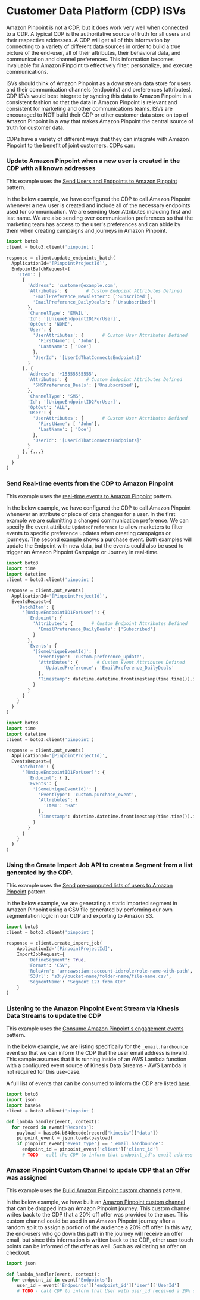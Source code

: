 # Customer Data Platform (CDP) ISVs

Amazon Pinpoint is not a CDP, but it does work very well when connected to a CDP. A typical CDP is the authoritative source of truth for all users and their respective addresses. A CDP will get all of this information by connecting to a variety of different data sources in order to build a true picture of the end-user, all of their attributes, their behavioral data, and communication and channel preferences.  This information becomes invaluable for Amazon Pinpoint to effectively filter, personalize, and execute communications.

ISVs should think of Amazon Pinpoint as a downstream data store for users and their communication channels (endpoints) and preferences (attributes).  CDP ISVs would best integrate by syncing this data to Amazon Pinpoint in a consistent fashion so that the data in Amazon Pinpoint is relevant and consistent for marketing and other communications teams.  ISVs are encouraged to NOT build their CDP or other customer data store on top of Amazon Pinpoint in a way that makes Amazon Pinpoint the central source of truth for customer data.

CDPs have a variety of different ways that they can integrate with Amazon Pinpoint to the benefit of joint customers.  CDPs can:

### Update Amazon Pinpoint when a new user is created in the CDP with all known addresses

This example uses the [Send Users and Endpoints to Amazon Pinpoint](../../../#Pattern-Send-Users-and-Endpoints-to-Amazon-Pinpoint) pattern.

In the below example, we have configured the CDP to call Amazon Pinpoint whenever a new user is created and include all of the necessary endpoints used for communication.  We are sending User Attributes including first and last name.  We are also sending over communication preferences so that the marketing team has access to the user's preferences and can abide by them when creating campaigns and journeys in Amazon Pinpoint.

```python
import boto3
client = boto3.client('pinpoint')

response = client.update_endpoints_batch(
  ApplicationId='[PinpointProjectId]',
  EndpointBatchRequest={
    'Item': [
      {
        'Address': 'customer@example.com',
        'Attributes': {       # Custom Endpoint Attributes Defined
          'EmailPreference_Newsletter': ['Subscribed'],
          'EmailPreference_DailyDeals': ['Unsubscribed']
        },
        'ChannelType': 'EMAIL',
        'Id': '[UniqueEndpointID1ForUser]',
        'OptOut': 'NONE',
        'User': {
          'UserAttributes': {       # Custom User Attributes Defined
            'FirstName': [ 'John'],
            'LastName': [ 'Doe']
          },
          'UserId': '[UserIdThatConnectsEndpoints]'
        }
      }, {
        'Address': '+15555555555',
        'Attributes': {       # Custom Endpoint Attributes Defined
          'SMSPreference_Deals': ['Unsubscribed'],
        },
        'ChannelType': 'SMS',
        'Id': '[UniqueEndpointID2ForUser]',
        'OptOut': 'ALL',
        'User': {
          'UserAttributes': {       # Custom User Attributes Defined
            'FirstName': [ 'John'],
            'LastName': [ 'Doe']
          },
          'UserId': '[UserIdThatConnectsEndpoints]'
        }
      }, {...}
    ]
  }
)
```


### Send Real-time events from the CDP to Amazon Pinpoint

This example uses the [real-time events to Amazon Pinpoint](../../../#Pattern-Send-User-Events-to-Amazon-Pinpoint) pattern.

In the below example, we have configured the CDP to call Amazon Pinpoint whenever an attribute or piece of data changes for a user.  In the first example we are submitting a changed communication preference.  We can specify the event attribute `UpdatedPreference` to allow marketers to filter events to specific preference updates when creating campaigns or journeys.  The second example shows a purchase event.  Both examples will update the Endpoint with new data, but the events could also be used to trigger an Amazon Pinpoint Campaign or Journey in real-time.

```python
import boto3
import time
import datetime
client = boto3.client('pinpoint')

response = client.put_events(
  ApplicationId='[PinpointProjectId]',
  EventsRequest={
    'BatchItem': {
      '[UniqueEndpointID1ForUser]': {
        'Endpoint': {
          'Attributes': {       # Custom Endpoint Attributes Defined
            'EmailPreference_DailyDeals': ['Subscribed']
          }
        },
        'Events': {
          '[SomeUniqueEventId]': {
            'EventType': 'custom.preference_update',
            'Attributes': {       # Custom Event Attributes Defined
              'UpdatedPreference': 'EmailPreference_DailyDeals'
            },
            'Timestamp': datetime.datetime.fromtimestamp(time.time()).isoformat()
          }
        }
      }
    }
  }
)
```

```python
import boto3
import time
import datetime
client = boto3.client('pinpoint')

response = client.put_events(
  ApplicationId='[PinpointProjectId]',
  EventsRequest={
    'BatchItem': {
      '[UniqueEndpointID1ForUser]': {
        'Endpoint': { },
        'Events': {
          '[SomeUniqueEventId]': {
            'EventType': 'custom.purchase_event',
            'Attributes': {
              'Item': 'Hat'
            },
            'Timestamp': datetime.datetime.fromtimestamp(time.time()).isoformat()
          }
        }
      }
    }
  }
)
```


### Using the Create Import Job API to create a Segment from a list generated by the CDP.

This example uses the [Send pre-computed lists of users to Amazon Pinpoint](../../../#Pattern-Send-Pre-Computed-Lists-of-Users-to-Amazon-Pinpoint) pattern.

In the below example, we are generating a static imported segment in Amazon Pinpoint using a CSV file generated by performing our own segmentation logic in our CDP and exporting to Amazon S3.

```python
import boto3
client = boto3.client('pinpoint')

response = client.create_import_job(
    ApplicationId='[PinpointProjectId]',
    ImportJobRequest={
        'DefineSegment': True,
        'Format': 'CSV',
        'RoleArn': 'arn:aws:iam::account-id:role/role-name-with-path',
        'S3Url': 's3://bucket-name/folder-name/file-name.csv',
        'SegmentName': 'Segment 123 from CDP'
    }
)
```

### Listening to the Amazon Pinpoint Event Stream via Kinesis Data Streams to update the CDP

This example uses the [Consume Amazon Pinpoint's engagement events](../../../#Pattern-Consume-Amazon-Pinpoints-Engagement-Events) pattern.

In the below example, we are listing specifically for the `_email.hardbounce` event so that we can inform the CDP that the user email address is invalid.  This sample assumes that it is running inside of an AWS Lambda function with a configured event source of Kinesis Data Streams - AWS Lambda is not required for this use-case.

A full list of events that can be consumed to inform the CDP are listed [here](https://docs.aws.amazon.com/pinpoint/latest/developerguide/event-streams.html).

```python
import boto3
import json
import base64
client = boto3.client('pinpoint')

def lambda_handler(event, context):
  for record in event['Records']:
    payload = base64.b64decode(record["kinesis"]["data"])
    pinpoint_event = json.loads(payload)
    if pinpoint_event['event_type'] == '_email.hardbounce':
      endpoint_id = pinpoint_event['client']['client_id']
      # TODO - call the CDP to inform that endpoint_id's email address is invalid

```


### Amazon Pinpoint Custom Channel to update CDP that an Offer was assigned

This example uses the [Build Amazon Pinpoint custom channels](../../../#Pattern-Build-Amazon-Pinpoint-Custom-Channels) pattern.

In the below example, we have built an [Amazon Pinpoint custom channel](https://docs.aws.amazon.com/pinpoint/latest/developerguide/channels-custom.html) that can be dropped into an Amazon Pinpoint journey.  This custom channel writes back to the CDP that a 20% off offer was provided to the user.  This custom channel could be used in an Amazon Pinpoint journey after a random split to assign a portion of the audience a 20% off offer.  In this way, the end-users who go down this path in the journey will receive an offer email, but since this information is written back to the CDP, other user touch points can be informed of the offer as well.  Such as validating an offer on checkout.

```python
import json

def lambda_handler(event, context):
  for endpoint_id in event['Endpoints']:
    user_id = event['Endpoints']['endpoint_id']['User']['UserId']
    # TODO - call CDP to inform that User with user_id received a 20% off offer

```
